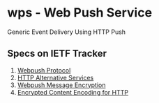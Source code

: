 # wps - Web Push Service

Generic Event Delivery Using HTTP Push

## Specs on IETF Tracker

1. [Webpush Protocol](https://datatracker.ietf.org/doc/draft-ietf-webpush-protocol/)
2. [HTTP Alternative Services](https://datatracker.ietf.org/doc/draft-ietf-httpbis-alt-svc/)
3. [Webpush Message Encryption](https://datatracker.ietf.org/doc/draft-ietf-webpush-encryption/)
4. [Encrypted Content Encoding for HTTP](https://datatracker.ietf.org/doc/draft-thomson-http-encryption/)

